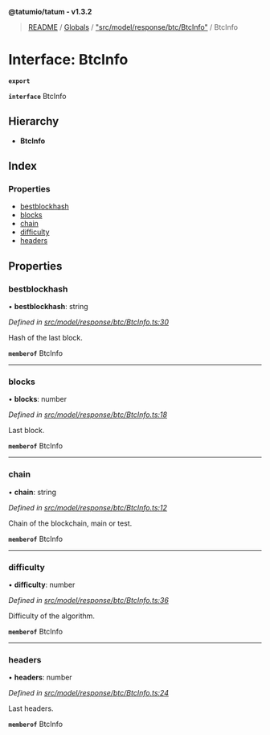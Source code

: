 **@tatumio/tatum - v1.3.2**

> [README](../README.md) / [Globals](../globals.md) / ["src/model/response/btc/BtcInfo"](../modules/_src_model_response_btc_btcinfo_.md) / BtcInfo

# Interface: BtcInfo

**`export`** 

**`interface`** BtcInfo

## Hierarchy

* **BtcInfo**

## Index

### Properties

* [bestblockhash](_src_model_response_btc_btcinfo_.btcinfo.md#bestblockhash)
* [blocks](_src_model_response_btc_btcinfo_.btcinfo.md#blocks)
* [chain](_src_model_response_btc_btcinfo_.btcinfo.md#chain)
* [difficulty](_src_model_response_btc_btcinfo_.btcinfo.md#difficulty)
* [headers](_src_model_response_btc_btcinfo_.btcinfo.md#headers)

## Properties

### bestblockhash

•  **bestblockhash**: string

*Defined in [src/model/response/btc/BtcInfo.ts:30](https://github.com/tatumio/tatum-js/blob/b9ab1e4/src/model/response/btc/BtcInfo.ts#L30)*

Hash of the last block.

**`memberof`** BtcInfo

___

### blocks

•  **blocks**: number

*Defined in [src/model/response/btc/BtcInfo.ts:18](https://github.com/tatumio/tatum-js/blob/b9ab1e4/src/model/response/btc/BtcInfo.ts#L18)*

Last block.

**`memberof`** BtcInfo

___

### chain

•  **chain**: string

*Defined in [src/model/response/btc/BtcInfo.ts:12](https://github.com/tatumio/tatum-js/blob/b9ab1e4/src/model/response/btc/BtcInfo.ts#L12)*

Chain of the blockchain, main or test.

**`memberof`** BtcInfo

___

### difficulty

•  **difficulty**: number

*Defined in [src/model/response/btc/BtcInfo.ts:36](https://github.com/tatumio/tatum-js/blob/b9ab1e4/src/model/response/btc/BtcInfo.ts#L36)*

Difficulty of the algorithm.

**`memberof`** BtcInfo

___

### headers

•  **headers**: number

*Defined in [src/model/response/btc/BtcInfo.ts:24](https://github.com/tatumio/tatum-js/blob/b9ab1e4/src/model/response/btc/BtcInfo.ts#L24)*

Last headers.

**`memberof`** BtcInfo

